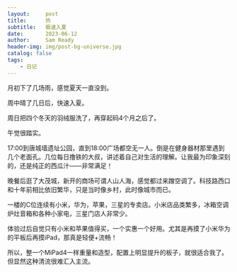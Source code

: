 ```yaml
---
layout:     post
title:      热
subtitle:   极速入夏
date:       2023-06-12
author:     Sam Ready
header-img: img/post-bg-universe.jpg
catalog: false
tags:
    - 日记
---
```


月初下了几场雨，感觉夏天一直没到。

周中晴了几日后，快速入夏。

周日把四个冬天的羽绒服洗了，再穿起码4个月之后了。

午觉很踏实。

17:00到唐城墙遗址公园，直到18:00广场都空无一人。倒是在健身器材那里遇到几个老面孔。几位每日撸铁的大叔，讲述着自己对生活的理解。让我最为印象深刻的，还是纯正的西瓜汁——非常满足！

晚餐后逛了大茂城，新开的商场可谓人山人海，感觉都过来蹭空调了。科技路西口和十年前相比依旧繁华，只是当时像乡村，此时像城市而已。

一楼的C位连续有小米，华为，苹果，三星的专卖店。小米店品类繁多，冰箱空调炉灶音箱和各种小家电，三星门店人非常少。

体验过后自觉只有小米和苹果值得买，一个实惠一个好用。尤其是再摸了小米华为的平板后再摸iPad，那真是轻便+流畅！

所以，整一个MiPad4一样重量和造型，配置上明显提升的板子，就很适合我了。但显然这种清流很难汇入主流。